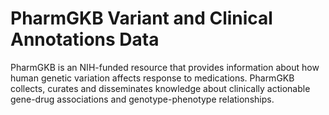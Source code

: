 # PharmGKB Variant and Clinical Annotations Data

PharmGKB is an NIH-funded resource that provides information about how human genetic variation affects response to medications. PharmGKB collects, curates and disseminates knowledge about clinically actionable gene-drug associations and genotype-phenotype relationships. 
